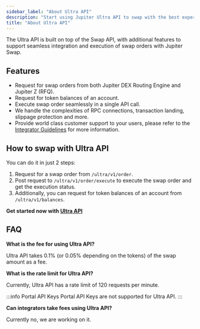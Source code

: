 ```yaml
---
sidebar_label: "About Ultra API"
description: "Start using Jupiter Ultra API to swap with the best experience."
title: "About Ultra API"
---
```


<head>
    <title>Ultra API</title>
    <meta name="twitter:card" content="summary" />
</head>

The Ultra API is built on top of the Swap API, with additional features to support seamless integration and execution of swap orders with Jupiter Swap.

## Features

- Request for swap orders from both Jupiter DEX Routing Engine and Jupiter Z (RFQ).
- Request for token balances of an account.
- Execute swap order seamlessly in a single API call.
- We handle the complexities of RPC connections, transaction landing, slippage protection and more.
- Provide world class customer support to your users, please refer to the [Integrator Guidelines](/docs/misc/integrator-guidelines) for more information.

## How to swap with Ultra API

You can do it in just 2 steps:

1. Request for a swap order from `/ultra/v1/order`.
2. Post request to `/ultra/v1/order/execute` to execute the swap order and get the execution status.
3. Additionally, you can request for token balances of an account from `/ultra/v1/balances`.

**Get started now with [Ultra API](/docs/ultra-api/get-order)**

## FAQ

**What is the fee for using Ultra API?**

Ultra API takes 0.1% (or 0.05% depending on the tokens) of the swap amount as a fee.

**What is the rate limit for Ultra API?**

Currently, Ultra API has a rate limit of 120 requests per minute.

:::info Portal API Keys
Portal API Keys are not supported for Ultra API.
:::

**Can integrators take fees using Ultra API?**

Currently no, we are working on it.
